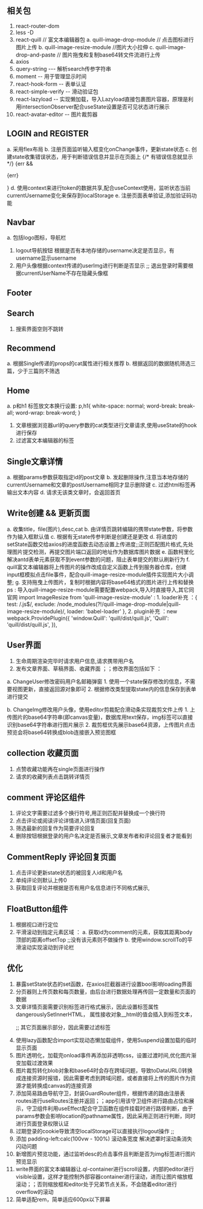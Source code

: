 

## 相关包
  1. react-router-dom
  2. less -D
  3. react-quill // 富文本编辑器包
    a. quill-image-drop-module // 点击图标进行图片上传
    b. quill-image-resize-module //图片大小拉伸
    c. quill-image-drop-and-paste // 图片拖曳和复制base64转文件流进行上传
  4. axios
  5. query-string --- 解析search传参字符串
  6. moment -- 用于管理显示时间
  7. react-hook-form  -- 表单认证
  8. react-simple-verify  --  滑动验证包
  9. react-lazyload  --  实现懒加载，导入Lazyload直接包裹图片容器，原理是利用intersectionObserver配合useState设置是否可见状态进行展示
  10. react-avatar-editor -- 图片裁剪器 

## LOGIN and REGISTER
  a. 采用flex布局
  b. 注册页面监听输入框变化onChange事件，更新state状态
  c. 创建state收集错误状态，用于判断错误信息并显示在页面上
  {/* 有错误信息就显示 */}
        {err && <p>{err}</p>}
  d. 使用context来进行token的数据共享,配合useContext使用，监听状态当前currentUsername变化来保存到localStorage
  e. 注册页面表单验证,添加验证码功能

## Navbar
  a. 包括logo图标，导航栏
  1. logout导航按钮 根据是否有本地存储的username决定是否显示，有username显示username
  2. 用户头像根据context传递的userImg进行判断是否显示 ;; 退出登录时需要根据currentUserName不存在隐藏头像框

## Footer
## Search
  1. 搜索界面空则不跳转
  
## Recommend
  a. 根据Single传递的props的cat属性进行相关推荐
  b. 根据返回的数据随机筛选三篇，少于三篇则不筛选

## Home
  a. p和h1 标签放文本换行设置:
  p,h1{
    white-space: normal;
    word-break: break-all;
    word-wrap: break-word;
  }
  1. 文章根据浏览器url的query参数的cat类型进行文章请求,使用useState的hook进行保存
  2. 过滤富文本编辑器的标签

## Single文章详情
  a. 根据params参数获取指定id的post文章
  b. 发起删除操作,注意当本地存储的currentUsername和文章的postUsername相同才显示删除键
  c. 过滤html标签再输出文本内容
  d. 请求无该类文章时，会返回首页

## Write创建 && 更新页面
  a. 收集title，file(图片),desc,cat
  b. 由详情页跳转编辑的携带state参数，将参数作为输入框默认值
  c. 根据有无state传参判断是创建还是更改
  d. 将进度的setState函数交给axios的进度函数去动态设置上传进度;;正则匹配图片格式,先处理图片提交检测，再提交图片端口返回的地址作为数据库图片数据
  e. 函数柯里化解决antd表单元素获取不到event参数的问题，阻止表单提交的默认刷新行为
  f. quill富文本编辑器将上传图片的操作改成自定义函数上传到服务器仓库，创建input框模拟点击file事件，配合quill-image-resize-module插件实现图片大小调整;
  g. 支持拖曳上传图片，复制时根据内容将base64格式的图片进行上传和替换
  ps : 导入quill-image-resize-module需要配置webpack,导入时直接导入,其它同官网
    import ImageResize from 'quill-image-resize-module' :
    1. loader补充 ：{
          test: /\.js$/,
          exclude: /node_modules(?!\/quill-image-drop-module|quill-image-resize-module)/,
          loader: 'babel-loader'
        },
    2. plugin补充 ：new webpack.ProvidePlugin({
        'window.Quill': 'quill/dist/quill.js',
        'Quill': 'quill/dist/quill.js',
      }),


## User界面
  1. 生命周期渲染完毕时请求用户信息,请求携带用户名
  2. 发布文章界面、草稿界面、收藏界面 ；；修改界面包括如下 ：

  a.  ChangeUser修改密码用户名邮箱弹窗
    1. 使用一个state保存修改的信息，不需要视图更新，直接返回源对象即可
    2. 根据修改类型提取state内的信息保存到表单进行提交

  b. ChangeImg修改用户头像，使用editor剪裁配合滑动条实现裁剪文件上传
    1. 上传图片的base64字符串(即canvas变量)，数据库用text保存，img标签可以直接识别base64字符串进行图片展示
    2. 裁剪框优先展示base64资源，上传图片点击预览会将base64转换成blob连接嵌入预览图框

## collection 收藏页面
  1. 点赞收藏功能再在single页面进行操作
  2. 请求的收藏列表点击跳转详情页

## comment 评论区组件
  1. 评论文字需要过滤多个换行符号,用正则匹配并替换成一个换行符
  2. 点击评论或阅读评论详情进入详情页面(回复页面)
  3. 筛选最新的回复作为简要评论回复
  4. 删除按钮根据登录的用户名决定是否展示,文章发布者和评论回复者才能看到

## CommentReply 评论回复页面
  1. 点击评论更新state状态的被回复人id和用户名
  2. 单纯评论则默认上传0
  3. 获取回复评论并根据是否有用户名信息进行不同格式展示,

## FloatButton组件
  1. 根据视口进行定位
  2. 平滑滚动到指定元素区域 ：
    a. 获取id为comment的元素，获取其距离body顶部的距离offsetTop ;;没有该元素则不做操作
    b. 使用window.scrollTo的平滑滚动实现滚动到评论栏

## 优化
  1. 暴露setState状态的set函数，在axios拦截器进行设置bool影响loading界面
  2. 分页器则上传页数和每页数量，由后台进行数据处理再传回一定数量和页面的数据
  3. 文章详情页面需要识别标签进行格式展示，因此设置标签属性dangerouslySetInnerHTML， 属性接收对象__html的值会插入到标签文本，<p dangerouslySetInnerHTML={{__html:post?.desc}}> ;; 其它页面展示部分，因此需要过滤标签
  4. 使用lazy函数配合import实现动态懒加载组件，使用Suspend设置加载的临时显示页面
  5. 图片透明化，加载完onload事件再添加非透明css，设置过渡时间,优化图片渐变加载过渡效果
  6. 图片裁剪转化blob对象和base64时会存在跨域问题，导致toDataURL()转换成连接资源时报错，因此需要考虑到跨域问题，或者直接将上传的图片作为资源才能转换成canvas的连接资源
  7. 添加简易路由导航守卫，封装GuardRouter组件，根据传递的路由注册表routes进行useRoutes注册并返回；；app引用该守卫组件进行路由占位和展示，守卫组件利用useEffect配合守卫函数在组件挂载时进行路径判断，由于params参数会影响location的pathname属性，因此采用正则进行判断，同时进行页面登录权限认证
  8. 过期登录的cookie导致清空localStorage可以直接执行logout操作 ;;
  9. 添加 padding-left:calc(100vw - 100%) 滚动条宽度 解决遮罩时滚动条消失闪动问题
  10. 新增图片预览功能，通过监听desc的点击事件且判断是否为img标签进行图片预览显示
  11. write界面的富文本编辑器让.ql-container进行scroll设置，内部的editor进行visible设置，这样才能控制外部容器container进行滚动，进而让图片缩放框滚动；；否则缩放框和editor处于兄弟节点关系，不会随着editor进行overflow的滚动
  12. 简单适配rem，简单适应600px以下屏幕